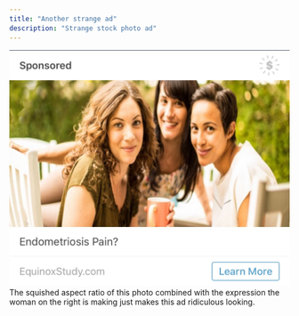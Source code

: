 ```yaml
---
title: "Another strange ad"
description: "Strange stock photo ad"
---
```


<img src="/img/tumblrad.jpg" alt="Screenshot of an ad on tumblr.">
The squished aspect ratio of this photo combined with the expression the woman on the right is making just makes this ad ridiculous looking.
